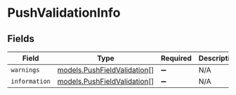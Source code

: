 # PushValidationInfo


## Fields

| Field                                                            | Type                                                             | Required                                                         | Description                                                      |
| ---------------------------------------------------------------- | ---------------------------------------------------------------- | ---------------------------------------------------------------- | ---------------------------------------------------------------- |
| `warnings`                                                       | [models.PushFieldValidation](../models/pushfieldvalidation.md)[] | :heavy_minus_sign:                                               | N/A                                                              |
| `information`                                                    | [models.PushFieldValidation](../models/pushfieldvalidation.md)[] | :heavy_minus_sign:                                               | N/A                                                              |